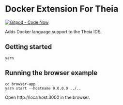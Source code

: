 # Docker Extension For Theia
[![Gitpod - Code Now](https://img.shields.io/badge/Gitpod-Code%20Now-blue.svg?longCache=true)](https://gitpod.io#https://github.com/theia-ide/theia-docker-extension)

Adds Docker language support to the Theia IDE.

## Getting started

```
yarn
```

## Running the browser example

    cd browser-app
    yarn start --hostname 0.0.0.0 ../..

Open http://localhost:3000 in the browser.
